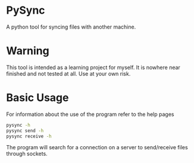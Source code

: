 # PySync
A python tool for syncing files with another machine.

# Warning
This tool is intended as a learning project for myself. It is nowhere near finished and not tested at all.
Use at your own risk.

# Basic Usage
For information about the use of the program refer to the help pages
```bash
pysync -h
pysync send -h
pysync receive -h
```

The program will search for a connection on a server to send/receive files through sockets.
